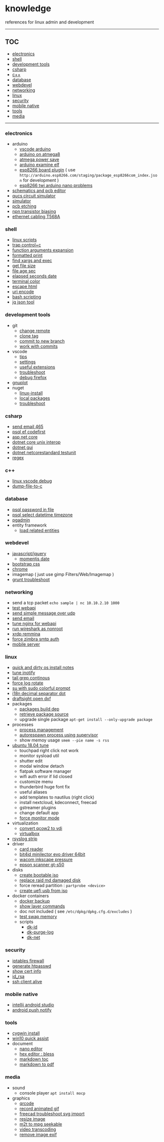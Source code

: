 # knowledge

references for linux admin and development 

<hr/>

## TOC

- [electronics](#electronics)
- [shell](#shell)
- [development tools](#development-tools)
- [csharp](#csharp)
- [c++](#c)
- [database](#database)
- [webdevel](#webdevel)
- [networking](#networking)
- [linux](#linux)
- [security](#security)
- [mobile native](#mobile-native)
- [tools](#tools)
- [media](#media)

<hr/>

### electronics
- arduino
  - [vscode arduino](doc/vscode-arduino.md)
  - [arduino on atmega8](doc/arduino-on-atmega8.md)
  - [atmega power save](doc/atmega-power-save.md)
  - [arduino examine elf](doc/arduino-examine-elf.md)
  - [esp8266 board plugin](https://github.com/esp8266/Arduino#installing-with-boards-manager) ( use `http://arduino.esp8266.com/staging/package_esp8266com_index.json` for development )
  - [esp8266 twi arduino nano problems](doc/esp8266-twi-arduino-nano.md)  
- [schematics and pcb editor](https://easyeda.com/)
- [qucs circuit simulator](doc/qucs.md)
- [simulator](http://everycircuit.com)
- [pcb etching](doc/pcb-etching.md)
- [npn transistor biasing](_files/npn-transistor-biasing.xlsx)  
- [ethernet cabling T568A](http://pinouts.ru/NetworkCables/ethernet_10_100_1000_pinout.shtml)  

### shell
- [linux scripts](https://github.com/devel0/linux-scripts-utils)
- [trap control+c](doc/trap-ctrlc.md)
- [function arguments expansion](doc/function-args-expansion.md)
- [formatted print](doc/formatted-print.md)
- [find xargs and exec](doc/find-and-exec.md)
- [get file size](doc/get-file-size.md)
- [file age sec](https://github.com/devel0/linux-scripts-utils/blob/master/file-age-sec)
- [elapsed seconds date](doc/elapsed-seconds.md)
- [terminal color](https://misc.flogisoft.com/bash/tip_colors_and_formatting)
- [escape html](doc/escape-html.md)
- [uri encode](doc/uri-encode.md)
- [bash scripting](doc/bash-scripting.md)
- [jq json tool](doc/jq-json-tool.md)

### development tools
- git
  - [change remote](doc/change-remote.md)
  - [clone tag](doc/clone-tag.md)
  - [commit to new branch](doc/commit-to-new-branch.md)
  - [work with commits](doc/change-commit.md)
- vscode
  - [tips](doc/vscode-tips.md)
  - [settings](doc/vscode-settings.md)
  - [useful extensions](doc/vscode-useful-extensions.md)
  - [troubleshoot](doc/vscode-troubleshoot.md)
  - [debug firefox](doc/vscode-debug-firefox.md)  
- [gnuplot](doc/gnuplot.md)
- nuget
  - [linux-install](doc/nuget-linux-install.md)
  - [local packages](doc/nuget-config-local-packages.md)
  - [troubleshoot](doc/troubleshoot.md)

### csharp
- [send email 465](doc/send-email-465.md)
- [psql ef codefirst](doc/psql-ef-codefirst.md)
- [asp net core](doc/asp-net-core.md)
- [dotnet core unix interop](doc/dotnet-core-unix-interop.md)
- [dotnet gui](doc/dotnet-avalonia.md)
- [dotnet netcorestandard testunit](https://github.com/devel0/netcore-util/tree/6267b9e954692ecc7513ccb9616d590128294598#how-this-project-was-built)
- [regex](doc/regex.md)

### c++
- [linux vscode debug](https://github.com/devel0/example-vscode-linux-cpp-debug)
- [dump-file-to-c](doc/dump-file-to-c.md)  

### database
- [psql password in file](doc/psql-password-in-file.md)
- [psql select datetime timezone](doc/select-datetime-timezone.md)
- [pgadmin](doc/pgadmin.md)
- entity framework
  - [load related entities](https://docs.microsoft.com/en-us/ef/core/querying/related-data)

### webdevel
- [javascript/jquery](doc/javascript-jquery.md)
  - [momentjs date](doc/momentjs-date.md)
- [bootstrap css](doc/bootstrap-css.md)
- [chrome](doc/chrome.md)
- imagemap ( just use gimp Filters/Web/Imagemap )
- [grunt troubleshoot](doc/grunt-troubleshoot.md)

### networking
- send a tcp packet `echo sample | nc 10.10.2.10 1000`
- [test webapi](doc/test-webapi.md)
- [send simple message over udp](doc/send-simple-message-over-udp.md)
- [send email](doc/send-email-wrapper.md)
- [tune nginx for webapi](doc/nginx-webapi-conf.md)  
- [run wireshark as nonroot](doc/run-wireshark-as-nonroot.md)      
- [xrdp remmina](doc/xrdp-remmina.md)  
- [force zimbra smtp auth](doc/zimbra-force-smtp-auth.md)
- [mobile server](doc/mobile-server.md)

### linux
- [quick and dirty os install notes](doc/quick-and-dirty-server-install-notes.md)
- [tune inotify](doc/tune-inotify.md)    
- [tail grep continous](doc/tail-grep-continuous.md)
- [force log rotate](doc/force-log-rotate.md)  
- [su with sudo colorful prompt](doc/su-with-sudo-prompt.md)  
- [i18n decimal separator dot](doc/decimal-separator-dot.md)  
- [draftsight open dxf](doc/draftsight-open-with-dxf.md)
- packages
  - [packages build dep](doc/build-dep.md)  
  - [retrieve package source](doc/retrieve-package-source.md)    
  - upgrade single package `apt-get install --only-upgrade package`  
- processes  
  - [process management](doc/process-management.md) 
  - [autorespawn process using supervisor](https://github.com/devel0/dynamic-firewall/tree/e15ce9d0e152dee37a6a5dfff9a5f543914d5c6f#config-supervisor)
  - show memoy usage `smem --pie name -s rss`
- [ubuntu 18.04 tune](doc/ubuntu-18.04-tune.md)
  - touchpad right click not work
  - monitor sysload util
  - shutter edit
  - modal window detach
  - flatpak software manager
  - wifi auth error if lid closed
  - customize menu
  - thunderbird huge font fix
  - useful aliases
  - add templates to nautilus (right click)
  - install nextcloud, kdeconnect, freecad
  - gstreamer plugins
  - change default app  
  - [force monitor mode](http://ubuntuhandbook.org/index.php/2017/04/custom-screen-resolution-ubuntu-desktop/)
- virtualization
  - [convert qcow2 to vdi](doc/convert-qcow2-to-vdi.md)
  - [virtualbox](doc/virtualbox.md)
- [rsyslog strip](doc/rsyslog-strip.md)
- driver
  - [card reader](doc/card-reader.md)
  - [bit4id minilector evo driver 64bit](doc/bit4id-minilector-evo.md)
  - [wacom inkscape pressure](doc/wacom-inkscape-pressure.md)
  - [epson scanner gt-s50](doc/driver-epson-gt-s50.md)
- disks
  - [create bootable iso](https://raw.githubusercontent.com/jsamr/bootiso/master/bootiso)
  - [replace raid md damaged disk](doc/replace-raid-md-damaged-disk.md)    
  - force reread partition : `partprobe <device>`
  - [create uefi usb from iso](doc/create-uefi-usb-from-iso.md)
- docker containers
  - [docker backup](doc/docker-backup.md)
  - [show layer commands](doc/show-layer-commands.md)  
  - doc not included ( see `/etc/dpkg/dpkg.cfg.d/excludes` )
  - [test swap memory](doc/test-swap-memory.md)
  - scripts
    - [dk-id](https://github.com/devel0/linux-scripts-utils/blob/master/dk-id)
    - [dk-purge-log](https://github.com/devel0/linux-scripts-utils/blob/master/dk-purge-log)
    - [dk-net](https://github.com/devel0/linux-scripts-utils/blob/master/dk-net)

### security
- [iptables firewall](https://github.com/devel0/linux-scripts-utils/blob/master/fw.sh)
- [generate htpasswd](doc/generate-htpasswd.md)
- [show cert info](https://github.com/devel0/linux-scripts-utils/blob/master/show-cert-info)
- [id_rsa](doc/id_rsa.md)  
- [ssh client alive](doc/ssh-keep-alive.md)

### mobile native
- [intellij android studio](doc/intellij-android-studio.md)
- [android push notify](doc/android-push-notify.md)

### tools
- [cygwin install](doc/cygwin-install.md)    
- [win10 quick assist](doc/win10-quick-assist.md)
- document
  - [nano editor](doc/nano-editor.md)
  - [hex editor : bless](https://github.com/bwrsandman/Bless)
  - [markdown toc](doc/markdown-toc.md)
  - [markdown to pdf](doc/markdown-to-pdf.md)
  
### media
- sound
  - console player `apt install mocp`
- graphics
  - [qrcode](doc/qrcode.md)  
  - [record animated gif](doc/record-animated-gif.md)
  - [freecad troubleshoot svg import](doc/freecad-import-svg-segmentation-fault.md)
  - [resize image](doc/resize-image.md)
  - [m2t to mpg seekable](doc/m2t-to-mpg-seekable.md)
  - [video transcoding](doc/video-transcoding.md)
  - [remove image exif](doc/remove-image-exif.md)
